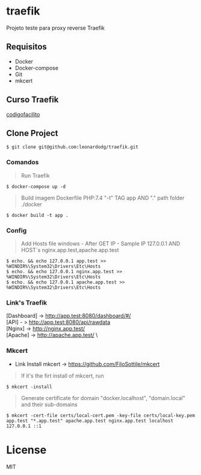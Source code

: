 # traefik
Projeto teste para proxy reverse Traefik

## Requisitos
- Docker 
- Docker-compose
- Git
- mkcert

## Curso Traefik 
[codigofacilito](https://codigofacilito.com/cursos/traefik)

## Clone Project 
```console
$ git clone git@github.com:leonardodg/traefik.git
```

### Comandos

> Run Traefik
```console
$ docker-compose up -d
```

> Build imagem Dockerfile PHP:7.4
  "-t" TAG app  AND "." path folder ./docker
```console
$ docker build -t app . 
```

### Config

> Add Hosts file windows - After GET IP - Sample IP 127.0.0.1 AND HOST`s nginx.app.test,apache.app.test
```console
$ echo. && echo 127.0.0.1 app.test >> %WINDIR%\System32\Drivers\Etc\Hosts
$ echo. && echo 127.0.0.1 nginx.app.test >> %WINDIR%\System32\Drivers\Etc\Hosts
$ echo. && echo 127.0.0.1 apache.app.test >> %WINDIR%\System32\Drivers\Etc\Hosts
```

### Link's Traefik

[Dashboard] -> http://app.test:8080/dashboard/#/ \
[API] - > http://app.test:8080/api/rawdata \
[Nginx] -> http://nginx.app.test/ \
[Apache] -> http://apache.app.test/ \

### Mkcert

- Link Install mkcert -> https://github.com/FiloSottile/mkcert

> If it's the firt install of mkcert, run
```console
$ mkcert -install
```

> Generate certificate for domain "docker.localhost", "domain.local" and their sub-domains
```console
$ mkcert -cert-file certs/local-cert.pem -key-file certs/local-key.pem  app.test "*.app.test" apache.app.test nginx.app.test localhost 127.0.0.1 ::1
```

# License
MIT